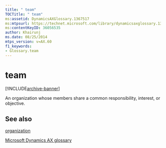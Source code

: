 ```yaml
---
title: " team"
TOCTitle: " team"
ms:assetid: DynamicsAXGlossary.1367517
ms:mtpsurl: https://technet.microsoft.com/library/dynamicsaxglossary.1367517(v=AX.60)
ms:contentKeyID: 36056535
author: Khairunj
ms.date: 08/25/2014
mtps_version: v=AX.60
f1_keywords:
- Glossary.team
---
```


# team


[!INCLUDE[archive-banner](includes/archive-banner.md)]

An organization whose members share a common responsibility, interest, or objective.

## See also

[organization](organization.md)

[Microsoft Dynamics AX glossary](glossary/microsoft-dynamics-ax-glossary.md)

  


